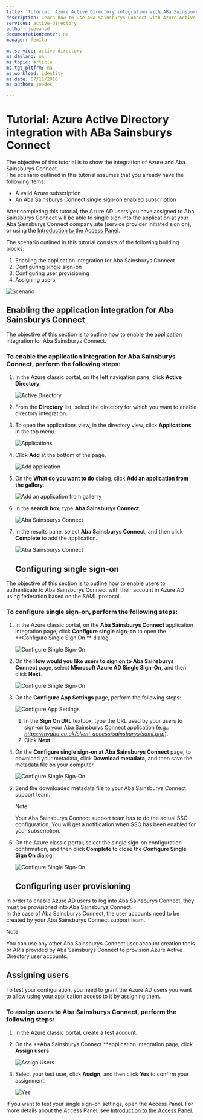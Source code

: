 ```yaml
---
title: 'Tutorial: Azure Active Directory integration with ABa Sainsburys Connect | Microsoft Azure'
description: Learn how to use ABa Sainsburys Connect with Azure Active Directory to enable single sign-on, automated provisioning, and more!
services: active-directory
author: jeevansd
documentationcenter: na
manager: femila

ms.service: active-directory
ms.devlang: na
ms.topic: article
ms.tgt_pltfrm: na
ms.workload: identity
ms.date: 07/11/2016
ms.author: jeedes

---
```

# Tutorial: Azure Active Directory integration with ABa Sainsburys Connect
The objective of this tutorial is to show the integration of Azure and Aba Sainsburys Connect.  
The scenario outlined in this tutorial assumes that you already have the following items:

* A valid Azure subscription
* An Aba Sainsburys Connect single sign-on enabled subscription

After completing this tutorial, the Azure AD users you have assigned to Aba Sainsburys Connect will be able to single sign into the application at your Aba Sainsburys Connect company site (service provider initiated sign on), or using the [Introduction to the Access Panel](active-directory-saas-access-panel-introduction.md).

The scenario outlined in this tutorial consists of the following building blocks:

1. Enabling the application integration for Aba Sainsburys Connect
2. Configuring single sign-on
3. Configuring user provisioning
4. Assigning users

![Scenario](./media/active-directory-saas-aba-sainsburys-connect-tutorial/IC807723.png "Scenario")

## Enabling the application integration for Aba Sainsburys Connect
The objective of this section is to outline how to enable the application integration for Aba Sainsburys Connect.

### To enable the application integration for Aba Sainsburys Connect, perform the following steps:
1. In the Azure classic portal, on the left navigation pane, click **Active Directory**.
   
   ![Active Directory](./media/active-directory-saas-aba-sainsburys-connect-tutorial/IC700993.png "Active Directory")
2. From the **Directory** list, select the directory for which you want to enable directory integration.
3. To open the applications view, in the directory view, click **Applications** in the top menu.
   
   ![Applications](./media/active-directory-saas-aba-sainsburys-connect-tutorial/IC700994.png "Applications")
4. Click **Add** at the bottom of the page.
   
   ![Add application](./media/active-directory-saas-aba-sainsburys-connect-tutorial/IC749321.png "Add application")
5. On the **What do you want to do** dialog, click **Add an application from the gallery**.
   
   ![Add an application from gallerry](./media/active-directory-saas-aba-sainsburys-connect-tutorial/IC749322.png "Add an application from gallerry")
6. In the **search box**, type **Aba Sainsburys Connect**.
   
   ![Aba Sainsburys Connect](./media/active-directory-saas-aba-sainsburys-connect-tutorial/IC807724.png "Aba Sainsburys Connect")
7. In the results pane, select **Aba Sainsburys Connect**, and then click **Complete** to add the application.
   
   ![Aba Sainsburys Connect](./media/active-directory-saas-aba-sainsburys-connect-tutorial/IC807725.png "Aba Sainsburys Connect")
   
   ## Configuring single sign-on

The objective of this section is to outline how to enable users to authenticate to Aba Sainsburys Connect with their account in Azure AD using federation based on the SAML protocol.

### To configure single sign-on, perform the following steps:
1. In the Azure classic portal, on the **Aba Sainsburys Connect** application integration page, click **Configure single sign-on** to open the **Configure Single Sign On ** dialog.
   
   ![Configure Single Sign-On](./media/active-directory-saas-aba-sainsburys-connect-tutorial/IC807726.png "Configure Single Sign-On")
2. On the **How would you like users to sign on to Aba Sainsburys Connect** page, select **Microsoft Azure AD Single Sign-On**, and then click **Next**.
   
   ![Configure Single Sign-On](./media/active-directory-saas-aba-sainsburys-connect-tutorial/IC807727.png "Configure Single Sign-On")
3. On the **Configure App Settings** page, perform the following steps:
   
   ![Configure App Settings](./media/active-directory-saas-aba-sainsburys-connect-tutorial/IC807728.png "Configure App Settings")
   
   1. In the **Sign On URL** textbox, type the URL used by your users to sign-on to your Aba Sainsburys Connect application (e.g.: *https://myaba.co.uk/client-access/sainsburys/saml.php*).
   2. Click **Next**
4. On the **Configure single sign-on at Aba Sainsburys Connect** page, to download your metadata, click **Download metadata**, and then save the metadata file on your computer.
   
   ![Configure Single Sign-On](./media/active-directory-saas-aba-sainsburys-connect-tutorial/IC807729.png "Configure Single Sign-On")
5. Send the downloaded metadata file to your Aba Sainsburys Connect support team.
   
   > [!NOTE]
   > Your Aba Sainsburys Connect support team has to do the actual SSO configuration.
   > You will get a notification when SSO has been enabled for your subscription.
   > 
6. On the Azure classic portal, select the single sign-on configuration confirmation, and then click **Complete** to close the **Configure Single Sign On** dialog.
   
   ![Configure Single Sign-On](./media/active-directory-saas-aba-sainsburys-connect-tutorial/IC807730.png "Configure Single Sign-On")
   
   ## Configuring user provisioning

In order to enable Azure AD users to log into Aba Sainsburys Connect, they must be provisioned into Aba Sainsburys Connect.  
In the case of Aba Sainsburys Connect, the user accounts need to be created by your Aba Sainsburys Connect support team.

> [!NOTE]
> You can use any other Aba Sainsburys Connect user account creation tools or APIs provided by Aba Sainsburys Connect to provision Azure Active Directory user accounts.
> 
> 

## Assigning users
To test your configuration, you need to grant the Azure AD users you want to allow using your application access to it by assigning them.

### To assign users to Aba Sainsburys Connect, perform the following steps:
1. In the Azure classic portal, create a test account.
2. On the **Aba Sainsburys Connect **application integration page, click **Assign users**.
   
   ![Assign Users](./media/active-directory-saas-aba-sainsburys-connect-tutorial/IC807731.png "Assign Users")
3. Select your test user, click **Assign**, and then click **Yes** to confirm your assignment.
   
   ![Yes](./media/active-directory-saas-aba-sainsburys-connect-tutorial/IC767830.png "Yes")

If you want to test your single sign-on settings, open the Access Panel. For more details about the Access Panel, see [Introduction to the Access Panel](active-directory-saas-access-panel-introduction.md).

